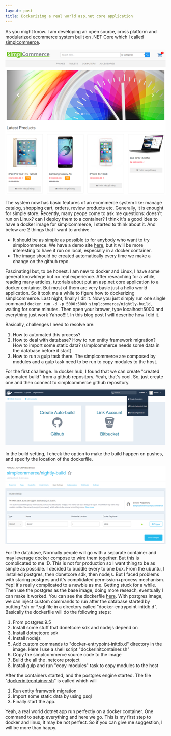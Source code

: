 ```yaml
---
layout: post
title: Dockerizing a real world asp.net core application
---
```


As you might know. I am developing an open source, cross platform and modularized ecommerce system built on .NET Core which I called [simplcommerce](https://github.com/simplcommerce/SimplCommerce). 

![SimplCommerce](/images/simplscreenshot.png "SimplCommerce")

The system now has basic features of an ecommerce system like: manage catalog, shopping cart, orders, review products etc. Generally, it is enought for simple store. Recently, many peope come to ask me questions: doesn't run on Linux? can I deploy them to a container?
I think it's a good idea to have a docker image for simplcommerce, I started to think about it. And below are 2 things that I want to archive.
- It should be as simple as possible to for anybody who want to try simplcommerce. We have a demo site [here](http://demo.simplcommerce.com), but it will be more interesting to have it run on local, especially in a docker container.
- The image should be created automatically every time we make a change on the github repo.

Fascinating! but, to be honest. I am new to docker and Linux, I have some general knowldege but no real experience. After reseaching for a while, reading many articles, tutorials about put an asp.net core application to a docker container. But most of them are very basic just a hello world application. So it took me a while to figure how to dockerizing simplcommerce. Last night, finally I dit it. Now you just simply run one single command `docker run -d -p 5000:5000 simplcommerce/nightly-build`, waiting for some minutes. Then open your brower, type localhost:5000 and everything just work Yahoo!!!!. In this blog post I will describe how I did it.

Basically, challenges I need to resolve are:
 1. How to automated this process?
 2. How to deal with database? How to run entity framework migration? How to import some static data? (simplcommerce needs some data in the database before it start)
 3. How to run a gulp task there. The simplcommerce are composed by modules and a gulp task need to be run to copy modules to the host.

For the first challenge. In docker hub, I found that we can create "created automated build" from a github repository. Yeah, that's cool. So, just create one and then connect to simplcommerce github repository. 

![Create automated build](/images/docker-automated-build.png "Create automated build")

In the build setting, I check the option to make the build happen on pushes, and specify the location of the dockerfile.

![Automated build setting](/images/docker-automated-build_setting.png "Automated build setting")

For the database, Normally people will go with a separate container and may leverage docker compose to wire them together. But this is complicated to me :D. This is not for production so I want thing to be as simple as possible. I decided to buddle every to one box. From the ubuntu, I installed postgres, then donetcore sdk, then nodejs. But I faced problems with staring postgres and it's complidated permission+process mechanism. Yep! it's really complicated to a newbie as me. Getting stuck for a while. Then use the postgres as the base image, doing more reseach, eventually I can make it worked. You can see the dockerfile [here](https://github.com/simplcommerce/SimplCommerce/blob/docker/Dockerfile). With postgres image, we can inject custom commands to run after the database started by putting *.sh or *.sql file in a directory called "docker-entrypoint-initdb.d". Basically the dockerfile will do the following steps:
 1. From postgres:9.5
 2. Install some stuff that donetcore sdk and nodejs depend on
 3. Install dotnetcore sdk
 4. Install nodejs
 5. Add custom commands to "docker-entrypoint-initdb.d" directory in the image. Here I use a shell script "dockerinitcontainer.sh"
 6. Copy the simplcommerce source code to the image
 7. Build the all the .netcore project
 8. Install gulp and run "copy-modules" task to copy modules to the host

After the containers started, and the postgres engine started. The file "[dockerinitcontainer.sh](https://github.com/simplcommerce/SimplCommerce/blob/docker/dockerinitcontainer.sh)" is called which will
 1. Run entity framwork migration
 2. Import some static data by using psql
 3. Finally start the app.

Yeah, a real world dotnet app run perfectly on a docker container. One command to setup everything and here we go.
This is my first step to docker and linux, It may be not perfect. So if you can give me suggestion, I will be more than happy.
